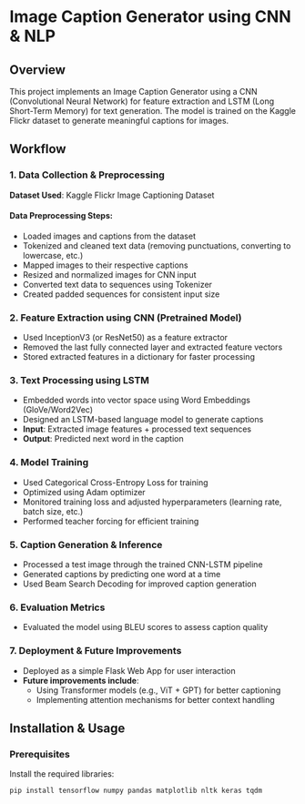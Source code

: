 # Image Caption Generator using CNN & NLP

## Overview
This project implements an Image Caption Generator using a CNN (Convolutional Neural Network) for feature extraction and LSTM (Long Short-Term Memory) for text generation. The model is trained on the Kaggle Flickr dataset to generate meaningful captions for images.

## Workflow

### 1. Data Collection & Preprocessing
**Dataset Used**: Kaggle Flickr Image Captioning Dataset

#### Data Preprocessing Steps:
- Loaded images and captions from the dataset
- Tokenized and cleaned text data (removing punctuations, converting to lowercase, etc.)
- Mapped images to their respective captions
- Resized and normalized images for CNN input
- Converted text data to sequences using Tokenizer
- Created padded sequences for consistent input size

### 2. Feature Extraction using CNN (Pretrained Model)
- Used InceptionV3 (or ResNet50) as a feature extractor
- Removed the last fully connected layer and extracted feature vectors
- Stored extracted features in a dictionary for faster processing

### 3. Text Processing using LSTM
- Embedded words into vector space using Word Embeddings (GloVe/Word2Vec)
- Designed an LSTM-based language model to generate captions
- **Input**: Extracted image features + processed text sequences
- **Output**: Predicted next word in the caption

### 4. Model Training
- Used Categorical Cross-Entropy Loss for training
- Optimized using Adam optimizer
- Monitored training loss and adjusted hyperparameters (learning rate, batch size, etc.)
- Performed teacher forcing for efficient training

### 5. Caption Generation & Inference
- Processed a test image through the trained CNN-LSTM pipeline
- Generated captions by predicting one word at a time
- Used Beam Search Decoding for improved caption generation

### 6. Evaluation Metrics
- Evaluated the model using BLEU scores to assess caption quality

### 7. Deployment & Future Improvements
- Deployed as a simple Flask Web App for user interaction
- **Future improvements include**:
  - Using Transformer models (e.g., ViT + GPT) for better captioning
  - Implementing attention mechanisms for better context handling

## Installation & Usage

### Prerequisites
Install the required libraries:

```bash
pip install tensorflow numpy pandas matplotlib nltk keras tqdm


